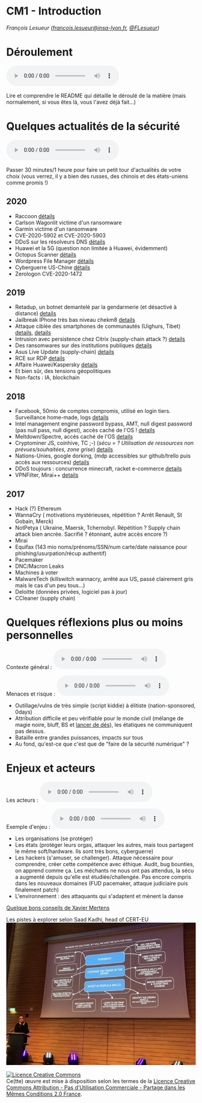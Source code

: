 # CM1 - Introduction

_François Lesueur ([francois.lesueur@insa-lyon.fr](mailto:francois.lesueur@insa-lyon.fr), [@FLesueur](https://twitter.com/FLesueur))_

<!-- structure, plus carrée, plus détaillée + exemples. Des sections claires, des objectifs, un fil rouge
Qu'est-ce que la sécu ? CIA. Qu'est-ce que "faire de la sécu" ? Opérer une infra (?). Qu'est-ce qu'un outil de sécu ? truc à tout faire bof vs outil d'aide à l'opérateur. Et le soft dans tout ça ? -->

<!-- switcher l'ordre, commencer par TP1 avant (un bout) du cours, puis étudier le CM à partir des constations de TP1 -->

Déroulement
===========

<audio controls="true" src="media/introsrs.mp3"></audio>

Lire et comprendre le README qui détaille le déroulé de la matière (mais normalement, si vous êtes là, vous l'avez déjà fait...)


Quelques actualités de la sécurité
==============

<audio controls src="media/attaques2020.mp3"></audio>

Passer 30 minutes/1 heure pour faire un petit tour d'actualités de votre choix (vous verrez, il y a bien des russes, des chinois et des états-uniens comme promis !)

2020
----

* Raccoon [détails](https://raccoon-attack.com/)
* Carlson Wagonlit victime d'un ransomware
* Garmin victime d'un ransomware
* CVE-2020-5902 et CVE-2020-5903
* DDoS sur les résolveurs DNS [détails](https://www.afnic.fr/fr/ressources/blog/a-propos-de-l-attaque-sur-les-resolveurs-dns-de-fai-francais-1.html)
* Huawei et la 5G (question non limitée à Huawei, évidemment)
* Octopus Scanner [détails](https://securitylab.github.com/research/octopus-scanner-malware-open-source-supply-chain)
* Wordpress File Manager [détails](https://www.zdnet.com/article/millions-of-wordpress-sites-are-being-probed-attacked-with-recent-plugin-bug/)
* Cyberguerre US-Chine [détails](https://us-cert.cisa.gov/ncas/alerts/aa20-258a)
* Zerologon CVE-2020-1472

2019
--------

* Retadup, un botnet demantelé par la gendarmerie (et désactivé à distance) [details](https://www.zdnet.fr/actualites/retadup-le-coup-de-main-d-avast-pour-demanteler-le-botnet-39889659.htm)
* Jailbreak IPhone très bas niveau chekm8 [details](https://blog.trailofbits.com/2019/09/27/tethered-jailbreaks-are-back/)
* Attaque ciblée des smartphones de communautés (Uighurs, Tibet)  [details](https://www.technologyreview.com/f/614277/apple-says-chinas-uighur-muslims-were-targeted-in-iphone-hacking-campaign/), [details](https://citizenlab.ca/2019/09/poison-carp-tibetan-groups-targeted-with-1-click-mobile-exploits/)
* Intrusion avec persistence chez Citrix (supply-chain attack ?) [details](https://www.zdnet.com/article/hackers-lurked-in-citrix-systems-for-six-months/?ftag=CAD2e14604)
* Des ransomwares sur des institutions publiques [details](https://www.wired.com/story/ransomware-hits-georgia-courts-municipal-attacks-spread/)
* Asus Live Update (supply-chain) [details](https://www.wired.com/story/asus-software-update-hack/)
* RCE sur RDP [details](https://wazehell.io/2019/05/22/cve-2019-0708-technical-analysis-rdp-rce/)
* Affaire Huawei/Kaspersky [details](https://www.schneier.com/blog/archives/2019/09/supply-chain_se_1.html)
* Et bien sûr, des tensions géopolitiques
* Non-facts : IA, blockchain

2018
----

* Facebook, 50mio de comptes compromis, utilisé en login tiers. Surveillance home-made, logs [details](https://newsroom.fb.com/news/2018/09/security-update/#details)
* Intel management engine password bypass, AMT, null digest password (pas null pass, null digest), accès caché de l'OS ! [details](https://www.tenable.com/plugins/nessus/97999)
* Meltdown/Spectre, accès caché de l'OS [details](https://www.ovh.com/fr/blog/failles-de-securite-spectre-meltdown-explication-3-failles-mesures-correctives-public-averti/)
* Cryptominer JS, coinhive, TC ;-) (_sécu = ? Utilisation de ressources non prévues/souhaitées, zone grise_) [details](https://blog.malwarebytes.com/cybercrime/2018/02/state-malicious-cryptomining/)
* Nations-Unies, google dorking, (mdp accessibles sur github/trello puis accès aux ressources) [details](https://theintercept.com/2018/09/24/united-nations-trello-jira-google-docs-passwords/)
* DDoS toujours : concurrence minecraft, racket e-commerce [details](https://www.ovh.com/fr/blog/rapport-attaques-ddos-observees-par-ovh-en-2017/)
* VPNFilter, Mirai++ [details](https://blog.talosintelligence.com/2018/05/VPNFilter.html)


2017
-----

* Hack (?) Ethereum
* WannaCry ( motivations mystérieuses, répétition ? Arrêt Renault, St Gobain, Merck)
* NotPetya ( Ukraine, Maersk, Tchernobyl. Répétition ? Supply chain attack bien ancrée. Sacrifié ? étonnant, autre accès encore ?)
* Mirai
* Equifax (143 mio noms/prénoms/SSN/num carte/date naissance pour phishing/usurpation/récup authentif)
* Pacemaker
* DNC/Macron Leaks
* Machines à voter
* MalwareTech (killswitch wannacry, arrêté aux US, passé clairement gris mais le cas d'un peu tous...)
* Deloitte (données privées, logiciel pas à jour)
* CCleaner (supply chain)


Quelques réflexions plus ou moins personnelles
===============

Contexte général : <audio controls src="media/introsecu2.mp3"></audio>

Menaces et risque : <audio controls src="media/risques.mp3"></audio>


* Outillage/vulns de très simple (script kiddie) à élitiste (nation-sponsored, 0days)
* Attribution difficile et peu vérifiable pour le monde civil (mélange de magie noire, bluff, BS et [lancer de dés](https://i.etsystatic.com/11450141/r/il/0ab70a/1132361728/il_570xN.1132361728_4jgx.jpg)), les étatiques ne communiquent pas dessus.
* Bataille entre grandes puissances, impacts sur tous
* Au fond, qu'est-ce que c'est que de "faire de la sécurité numérique" ?


Enjeux et acteurs
===============

Les acteurs : <audio controls src="media/acteurs.mp3"></audio>

Exemple d'enjeu : <audio controls src="media/enjeux.mp3"></audio>


* Les organisations (se protéger)
* Les états (protéger leurs orgas, attaquer les autres, mais tous partagent le même soft/hardware. Ils sont très bons, cyberguerre)
* Les hackers (s'amuser, se challenger). Attaque nécessaire pour comprendre, créer cette compétence avec éthique. Audit, bug bounties, on apprend comme ça. Les méchants ne nous ont pas attendus, la sécu a augmenté depuis qu'elle est étudiée/challengée. Pas encore compris dans les nouveaux domaines (FUD pacemaker, attaque judiciaire puis finalement patch)
* L'environnement : des attaquants qui s'adaptent et mènent la danse




[Quelque bons conseils de Xavier Mertens](https://twitter.com/search?q=%23CyberSecMonth%20%40xme)

Les pistes à explorer selon Saad Kadhi, head of CERT-EU ![howto](media/saadk.jpeg)
<!-- https://twitter.com/_pst/status/1184461709496467458 -->




<a rel="license" href="https://creativecommons.org/licenses/by-nc-sa/2.0/fr/"><img alt="Licence Creative Commons" style="border-width:0" src="https://i.creativecommons.org/l/by-nc-sa/2.0/fr/88x31.png" /></a><br />Ce(tte) œuvre est mise à disposition selon les termes de la <a rel="license" href="https://creativecommons.org/licenses/by-nc-sa/2.0/fr/">Licence Creative Commons Attribution - Pas d’Utilisation Commerciale - Partage dans les Mêmes Conditions 2.0 France</a>.
